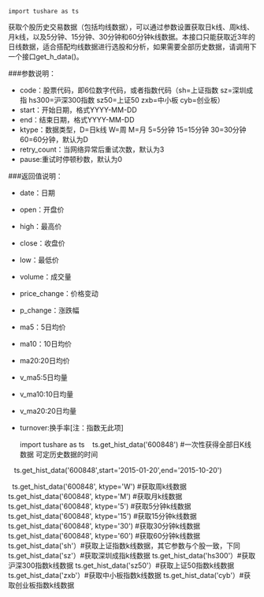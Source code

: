     import tushare as ts

获取个股历史交易数据（包括均线数据），可以通过参数设置获取日k线、周k线、月k线，以及5分钟、15分钟、30分钟和60分钟k线数据。本接口只能获取近3年的日线数据，适合搭配均线数据进行选股和分析，如果需要全部历史数据，请调用下一个接口get_h_data()。

###参数说明：
* code：股票代码，即6位数字代码，或者指数代码（sh=上证指数 sz=深圳成指 hs300=沪深300指数 sz50=上证50 zxb=中小板 cyb=创业板）
* start：开始日期，格式YYYY-MM-DD
* end：结束日期，格式YYYY-MM-DD
* ktype：数据类型，D=日k线 W=周 M=月 5=5分钟 15=15分钟 30=30分钟 60=60分钟，默认为D
* retry_count：当网络异常后重试次数，默认为3
* pause:重试时停顿秒数，默认为0

###返回值说明：
* date：日期
* open：开盘价
* high：最高价
* close：收盘价
* low：最低价
* volume：成交量
* price_change：价格变动
* p_change：涨跌幅
* ma5：5日均价
* ma10：10日均价
* ma20:20日均价
* v_ma5:5日均量
* v_ma10:10日均量
* v_ma20:20日均量
* turnover:换手率[注：指数无此项]

    import tushare as ts
    ts.get_hist_data('600848') #一次性获得全部日K线数据
可定历史数据的时间

    ts.get_hist_data('600848',start='2015-01-20',end='2015-10-20')
   
  
    ts.get_hist_data('600848', ktype='W') #获取周k线数据
    ts.get_hist_data('600848', ktype='M') #获取月k线数据
    ts.get_hist_data('600848', ktype='5') #获取5分钟k线数据
    ts.get_hist_data('600848', ktype='15') #获取15分钟k线数据
    ts.get_hist_data('600848', ktype='30') #获取30分钟k线数据
    ts.get_hist_data('600848', ktype='60') #获取60分钟k线数据
    ts.get_hist_data('sh'）#获取上证指数k线数据，其它参数与个股一致，下同
    ts.get_hist_data('sz'）#获取深圳成指k线数据
    ts.get_hist_data('hs300'）#获取沪深300指数k线数据
    ts.get_hist_data('sz50'）#获取上证50指数k线数据
    ts.get_hist_data('zxb'）#获取中小板指数k线数据
    ts.get_hist_data('cyb'）#获取创业板指数k线数据
    

